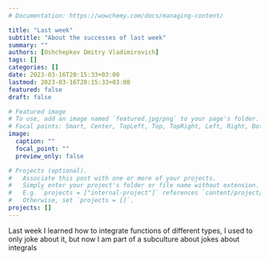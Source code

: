 ```yaml
---
# Documentation: https://wowchemy.com/docs/managing-content/

title: "Last week"
subtitle: "About the successes of last week"
summary: ""
authors: [Oshchepkov Dmitry Vladimirovich]
tags: []
categories: []
date: 2023-03-16T20:15:33+03:00
lastmod: 2023-03-16T20:15:33+03:00
featured: false
draft: false

# Featured image
# To use, add an image named `featured.jpg/png` to your page's folder.
# Focal points: Smart, Center, TopLeft, Top, TopRight, Left, Right, BottomLeft, Bottom, BottomRight.
image:
  caption: ""
  focal_point: ""
  preview_only: false

# Projects (optional).
#   Associate this post with one or more of your projects.
#   Simply enter your project's folder or file name without extension.
#   E.g. `projects = ["internal-project"]` references `content/project/deep-learning/index.md`.
#   Otherwise, set `projects = []`.
projects: []
---
```

Last week I learned how to integrate functions of different types, I used to only joke about it, but now I am part of a subculture about jokes about integrals

